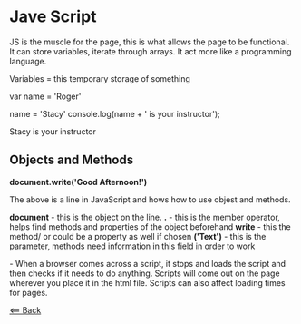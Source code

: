 # Jave Script

JS is the muscle for the page, this is what allows the page to be functional. It can store variables, iterate through arrays. It act more like a programming language. 

Variables =  this temporary storage of something

var name = 'Roger'

name = 'Stacy'
console.log(name + ' is your instructor');

Stacy is your instructor 


## Objects and Methods

**document.write('Good Afternoon!')**

The above is a line in JavaScript and hows how to use objest and methods. 

**document** - this is the object on the line.
**.** - this is the member operator, helps find methods and properties of the object beforehand
**write** - this the method/ or could be a property as well if chosen
**('Text')** - this is the parameter, methods need information in this field in order to work

<script></script> - When a browser comes across a script, it stops and loads the script and then checks if it needs to do anything. Scripts will come out on the page wherever you place it in the html file. Scripts can also affect loading times for pages.





[<== Back](README.md)